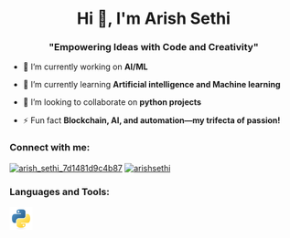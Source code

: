 <h1 align="center">Hi 👋, I'm Arish Sethi</h1>
<h3 align="center">"Empowering Ideas with Code and Creativity"</h3>

- 🔭 I’m currently working on **AI/ML**

- 🌱 I’m currently learning **Artificial intelligence and Machine learning**

- 👯 I’m looking to collaborate on **python projects**

- ⚡ Fun fact **Blockchain, AI, and automation—my trifecta of passion!**

<h3 align="left">Connect with me:</h3>
<p align="left">
<a href="https://dev.to/arish_sethi_7d1481d9c4b87" target="blank"><img align="center" src="https://raw.githubusercontent.com/rahuldkjain/github-profile-readme-generator/master/src/images/icons/Social/devto.svg" alt="arish_sethi_7d1481d9c4b87" height="30" width="40" /></a>
<a href="https://kaggle.com/arishsethi" target="blank"><img align="center" src="https://raw.githubusercontent.com/rahuldkjain/github-profile-readme-generator/master/src/images/icons/Social/kaggle.svg" alt="arishsethi" height="30" width="40" /></a>
</p>

<h3 align="left">Languages and Tools:</h3>
<p align="left"> <a href="https://www.python.org" target="_blank" rel="noreferrer"> <img src="https://raw.githubusercontent.com/devicons/devicon/master/icons/python/python-original.svg" alt="python" width="40" height="40"/> </a> </p>
